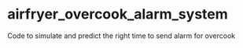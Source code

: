 # airfryer_overcook_alarm_system
Code to simulate and predict the right time to send alarm for overcook

